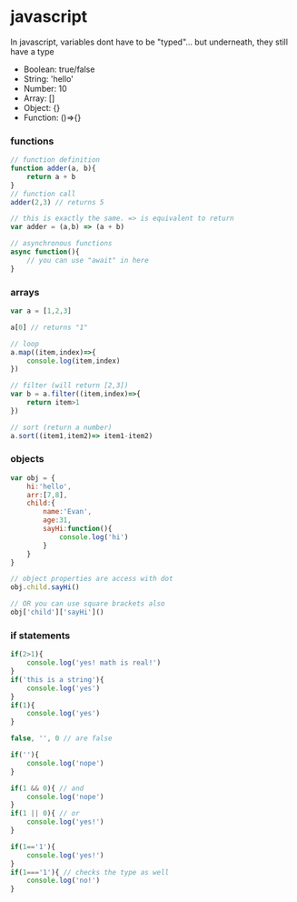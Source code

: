 # javascript

In javascript, variables dont have to be "typed"... but underneath, they still have a type

- Boolean: true/false
- String: 'hello'
- Number: 10
- Array: []
- Object: {}
- Function: ()=>{}

### functions
```js
// function definition
function adder(a, b){
    return a + b
}
// function call
adder(2,3) // returns 5

// this is exactly the same. => is equivalent to return
var adder = (a,b) => (a + b)

// asynchronous functions
async function(){
    // you can use "await" in here
}
```

### arrays
```js
var a = [1,2,3]

a[0] // returns "1"

// loop
a.map((item,index)=>{
    console.log(item,index)
})

// filter (will return [2,3])
var b = a.filter((item,index)=>{
    return item>1
})

// sort (return a number)
a.sort((item1,item2)=> item1-item2)
```

### objects
```js
var obj = {
    hi:'hello',
    arr:[7,8],
    child:{
        name:'Evan',
        age:31,
        sayHi:function(){
            console.log('hi')
        }
    }
}

// object properties are access with dot 
obj.child.sayHi()

// OR you can use square brackets also
obj['child']['sayHi']()
```

### if statements
```js
if(2>1){
    console.log('yes! math is real!')
}
if('this is a string'){
    console.log('yes')
}
if(1){
    console.log('yes')
}

false, '', 0 // are false

if(''){
    console.log('nope')
}

if(1 && 0){ // and
    console.log('nope')
}
if(1 || 0){ // or
    console.log('yes!')
}

if(1=='1'){
    console.log('yes!')
}
if(1==='1'){ // checks the type as well
    console.log('no!')
}
```